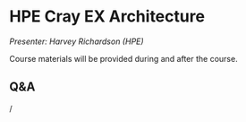 # HPE Cray EX Architecture

*Presenter: Harvey Richardson (HPE)*

Course materials will be provided during and after the course.

<!--
Temporary location of materials (for the lifetime of the training project):

-   Slides: `/project/project_465001098/Slides/HPE/01_EX_Architecture.pdf`
-->

<!--
>
Archived materials on LUMI:

-   Slides: `/appl/local/training/4day-20240423/files/LUMI-4day-20240423-1_01_HPE_Cray_EX_Architecuture.pdf`

-   Recording: `/appl/local/training/4day-20240423/recordings/1_01_HPE_Cray_EX_Architecture.mp4`

These materials can only be distributed to actual users of LUMI (active user account).
-->

## Q&A

/

